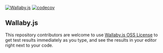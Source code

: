 [![Wallaby.js](https://img.shields.io/badge/wallaby.js-powered-blue.svg?style=for-the-badge&logo=github)](https://wallabyjs.com/oss/)
[![codecov](https://codecov.io/gh/apazureck/rocketchat.app.jira-link/branch/master/graph/badge.svg)](https://codecov.io/gh/apazureck/rocketchat.app.jira-link)

## Wallaby.js

This repository contributors are welcome to use
[Wallaby.js OSS License](https://wallabyjs.com/oss/) to get
test results immediately as you type, and see the results in
your editor right next to your code.
